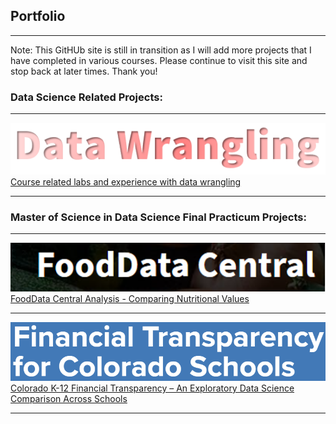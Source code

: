 ## Portfolio

---
Note: This GitHUb site is still in transition as I will add more projects that I have completed in various courses. Please continue to visit this site and stop back at later times. Thank you!

### Data Science Related Projects:
---
<img src="Images/DW.PNG?raw=true"/><br>
[Course related labs and experience with data wrangling](https://github.com/stacysandy/Data_Wrangling)

---

### Master of Science in Data Science Final Practicum Projects:

<!---Hide using this

[Project 1 Title](/sample_page)
<img src="images/dummy_thumbnail.jpg?raw=true"/>

---
[Project 2 Title](/pdf/sample_presentation.pdf)
#<img src="images/dummy_thumbnail.jpg?raw=true"/>

-->

---
<img src="Images/FDClogo.PNG?raw=true"/><br>
[FoodData Central Analysis - Comparing Nutritional Values](https://github.com/stacysandy/Data-Science-Practicum-I)

---
<img src="Images/CK12FT.PNG?raw=true"/><br>
[Colorado K-12 Financial Transparency – An Exploratory Data Science Comparison Across Schools](https://github.com/stacysandy/Data-Science-Practicum-II)

---

<!---

# ### Category Name 2

- [FoodData Central Analysis](https://github.com/stacysandy/Data-Science-Practicum-I)
#- [Colorado K-12 Financial Transparency](https://github.com/stacysandy/Data-Science-Practicum-II)
#- [Project 3 Title](http://example.com/)
#- [Project 4 Title](http://example.com/)
#- [Project 5 Title](http://example.com/)

---


#-->
